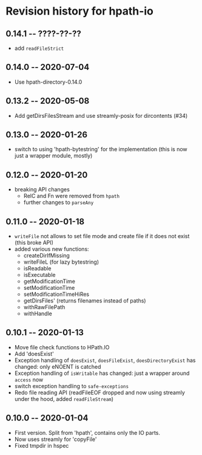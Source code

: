 # Revision history for hpath-io

## 0.14.1 -- ????-??-??

- add `readFileStrict`

## 0.14.0 -- 2020-07-04

* Use hpath-directory-0.14.0

## 0.13.2 -- 2020-05-08

* Add getDirsFilesStream and use streamly-posix for dircontents (#34)

## 0.13.0 -- 2020-01-26

* switch to using 'hpath-bytestring' for the implementation (this is now just a wrapper module, mostly)

## 0.12.0 -- 2020-01-20

* breaking API changes
	* RelC and Fn were removed from `hpath`
	* further changes to `parseAny`


## 0.11.0 -- 2020-01-18

* `writeFile` not allows to set file mode and create file if it does not exist (this broke API)
* added various new functions:
	* createDirIfMissing
	* writeFileL (for lazy bytestring)
	* isReadable
	* isExecutable
	* getModificationTime
	* setModificationTime
	* setModificationTimeHiRes
	* getDirsFiles' (returns filenames instead of paths)
	* withRawFilePath
	* withHandle

## 0.10.1 -- 2020-01-13

* Move file check functions to HPath.IO
* Add 'doesExist'
* Exception handling of `doesExist`, `doesFileExist`, `doesDirectoryExist` has changed: only eNOENT is catched
* Exception handling of `isWritable` has changed: just a wrapper around `access` now
* switch exception handling to `safe-exceptions`
* Redo file reading API (readFileEOF dropped and now using streamly under the hood, added `readFileStream`)


## 0.10.0 -- 2020-01-04

* First version. Split from 'hpath', contains only the IO parts.
* Now uses streamly for 'copyFile'
* Fixed tmpdir in hspec
